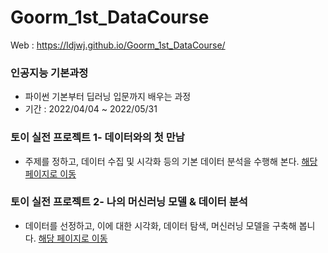 # Goorm_1st_DataCourse
 
Web : https://ldjwj.github.io/Goorm_1st_DataCourse/


### 인공지능 기본과정
 * 파이썬 기본부터 딥러닝 입문까지 배우는 과정
 * 기간 : 2022/04/04 ~ 2022/05/31


### 토이 실전 프로젝트 1- 데이터와의 첫 만남
 * 주제를 정하고, 데이터 수집 및 시각화 등의 기본 데이터 분석을 수행해 본다. [해당페이지로 이동](https://github.com/LDJWJ/Goorm_1st_DataCourse/tree/main/01_TeamProject_First_DataStart) 


### 토이 실전 프로젝트 2- 나의 머신러닝 모델 & 데이터 분석
 * 데이터를 선정하고, 이에 대한 시각화, 데이터 탐색, 머신러닝 모델을 구축해 봅니다. [해당 페이지로 이동]()
